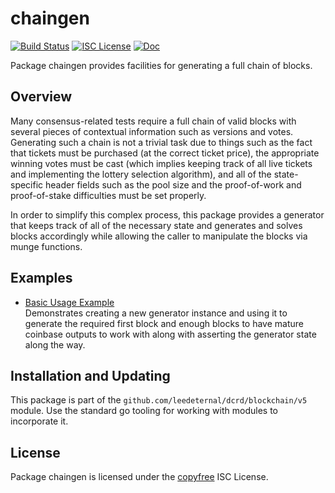 chaingen
========

[![Build Status](https://github.com/leedeternal/dcrd/workflows/Build%20and%20Test/badge.svg)](https://github.com/leedeternal/dcrd/actions)
[![ISC License](https://img.shields.io/badge/license-ISC-blue.svg)](http://copyfree.org)
[![Doc](https://img.shields.io/badge/doc-reference-blue.svg)](https://pkg.go.dev/github.com/leedeternal/dcrd/blockchain/v5/chaingen)

Package chaingen provides facilities for generating a full chain of blocks.

## Overview

Many consensus-related tests require a full chain of valid blocks with several
pieces of contextual information such as versions and votes.  Generating such a
chain is not a trivial task due to things such as the fact that tickets must be
purchased (at the correct ticket price), the appropriate winning votes must be
cast (which implies keeping track of all live tickets and implementing the
lottery selection algorithm), and all of the state-specific header fields such
as the pool size and the proof-of-work and proof-of-stake difficulties must be
set properly.

In order to simplify this complex process, this package provides a generator
that keeps track of all of the necessary state and generates and solves blocks
accordingly while allowing the caller to manipulate the blocks via munge
functions.

## Examples

* [Basic Usage Example](https://pkg.go.dev/github.com/leedeternal/dcrd/blockchain/v3/chaingen#example-package-BasicUsage)  
  Demonstrates creating a new generator instance and using it to generate the
  required first block and enough blocks to have mature coinbase outputs to
  work with along with asserting the generator state along the way.

## Installation and Updating

This package is part of the `github.com/leedeternal/dcrd/blockchain/v5` module.  Use
the standard go tooling for working with modules to incorporate it.

## License

Package chaingen is licensed under the [copyfree](http://copyfree.org) ISC
License.

